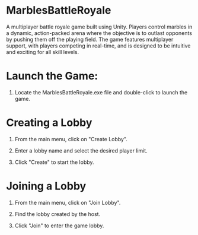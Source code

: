 # MarblesBattleRoyale
A multiplayer battle royale game built using Unity. Players control marbles in a dynamic, action-packed arena where the objective is to outlast opponents by pushing them off the playing field. The game features multiplayer support, with players competing in real-time, and is designed to be intuitive and exciting for all skill levels.

# Launch the Game:

1. Locate the MarblesBattleRoyale.exe file and double-click to launch the game.

# Creating a Lobby

1. From the main menu, click on "Create Lobby".

2. Enter a lobby name and select the desired player limit.

3. Click "Create" to start the lobby.


# Joining a Lobby

1. From the main menu, click on "Join Lobby".

2. Find the lobby created by the host.

3. Click "Join" to enter the game lobby.
